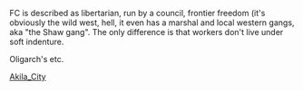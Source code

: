 FC is described as libertarian, run by a council, frontier freedom (it's obviously the wild west, hell, it even has a marshal and local western gangs, aka "the Shaw gang". The only difference is that workers don't live under soft indenture. 

Oligarch's etc.

[Akila_City](Cities/Akila_City.md)